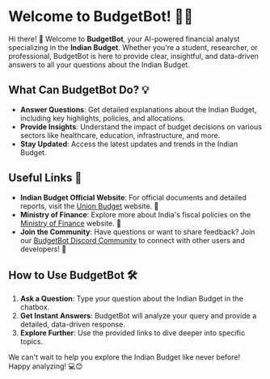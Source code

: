 # Welcome to BudgetBot! 🚀🤖

Hi there! 👋 Welcome to **BudgetBot**, your AI-powered financial analyst specializing in the **Indian Budget**. Whether you're a student, researcher, or professional, BudgetBot is here to provide clear, insightful, and data-driven answers to all your questions about the Indian Budget.

## What Can BudgetBot Do? 💡

- **Answer Questions**: Get detailed explanations about the Indian Budget, including key highlights, policies, and allocations.
- **Provide Insights**: Understand the impact of budget decisions on various sectors like healthcare, education, infrastructure, and more.
- **Stay Updated**: Access the latest updates and trends in the Indian Budget.

## Useful Links 🔗

- **Indian Budget Official Website**: For official documents and detailed reports, visit the [Union Budget](https://www.indiabudget.gov.in) website. 📑
- **Ministry of Finance**: Explore more about India's fiscal policies on the [Ministry of Finance](https://finmin.nic.in) website. 💼
- **Join the Community**: Have questions or want to share feedback? Join our [BudgetBot Discord Community](https://discord.gg/k73SQ3FyUh) to connect with other users and developers! 💬

## How to Use BudgetBot 🛠️

1. **Ask a Question**: Type your question about the Indian Budget in the chatbox.
2. **Get Instant Answers**: BudgetBot will analyze your query and provide a detailed, data-driven response.
3. **Explore Further**: Use the provided links to dive deeper into specific topics.

We can't wait to help you explore the Indian Budget like never before! Happy analyzing! 💻😊